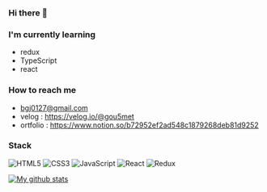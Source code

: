 ### Hi there 👋

### I'm currently learning
* redux
* TypeScript
* react

### How to reach me
* bgj0127@gmail.com 
* velog : https://velog.io/@gou5met
* ortfolio : https://www.notion.so/b72952ef2ad548c1879268deb81d9252

### Stack

![HTML5](https://img.shields.io/badge/HTML5-%E2%98%85%E2%98%85%E2%98%85%E2%98%85%E2%98%85-E34F26?style=plastic&logo=HTML5) ![CSS3](https://img.shields.io/badge/CSS3-%E2%98%85%E2%98%85%E2%98%85%E2%98%85%E2%98%85-1572B6?style=plastic&logo=css3) ![JavaScript](https://img.shields.io/badge/JS-%E2%98%85%E2%98%85%E2%98%85%E2%98%86%E2%98%86-F7DF1E?style=plastic&logo=JavaScript) ![React](https://img.shields.io/badge/React-%E2%98%85%E2%98%85%E2%98%85%E2%98%86%E2%98%86-61DAFB?style=plastic&logo=React) ![Redux](https://img.shields.io/badge/Redux-%E2%98%85%E2%98%86%E2%98%86%E2%98%86%E2%98%86-764ABC?style=plastic&logo=Redux)


[![My github stats](https://github-readme-stats.vercel.app/api?username=bgj0127&show_icons=true&theme=radical)](https://github.com/anuraghazra/github-readme-stats)


<!--
**bgj0127/bgj0127** is a ✨ _special_ ✨ repository because its `README.md` (this file) appears on your GitHub profile.

Here are some ideas to get you started:

- 🔭 I’m currently working on ...
- 🌱 I’m currently learning ...
- 👯 I’m looking to collaborate on ...
- 🤔 I’m looking for help with ...
- 💬 Ask me about ...
- 📫 How to reach me: ...
- 😄 Pronouns: ...
- ⚡ Fun fact: ...
-->


